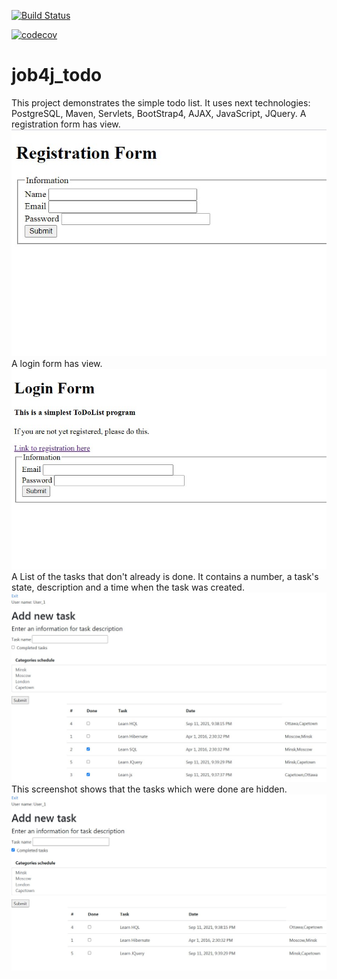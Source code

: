 
[![Build Status](https://travis-ci.com/KirAlex008/job4j_todo.svg?branch=master)](https://travis-ci.com/KirAlex008/job4j_todo)

[![codecov](https://codecov.io/gh/KirAlex008/job4j_todo/branch/master/graph/badge.svg?token=g7LTV5jp4E)](https://codecov.io/gh/KirAlex008/job4j_todo)

job4j_todo
=============

This project demonstrates the simple todo list.
It uses next technologies: PostgreSQL, Maven, Servlets, BootStrap4, AJAX, JavaScript, JQuery.
A registration form has view.
![ScreenShot](images/reg.jpg)
A login form has view.
![ScreenShot](images/log.jpg)
A List of the tasks that don't already is done. It contains a number, a task's state, description and a time when the task was created. 
![ScreenShot](images/listall.jpg)
This screenshot shows that the tasks which were done are hidden.
![ScreenShot](images/listhidden.jpg)


